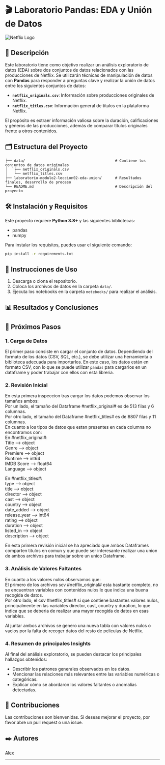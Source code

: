 # 🎬 Laboratorio Pandas: EDA y Unión de Datos

![Netflix Logo](https://upload.wikimedia.org/wikipedia/commons/thumb/0/08/Netflix_2015_logo.svg/1198px-Netflix_2015_logo.svg.png)

## 📖 Descripción

Este laboratorio tiene como objetivo realizar un análisis exploratorio de datos (EDA) sobre dos conjuntos de datos relacionados con las producciones de Netflix. Se utilizarán técnicas de manipulación de datos con **Pandas** para responder a preguntas clave y realizar la unión de datos entre los siguientes conjuntos de datos:

- **`netflix_originals.csv`**: Información sobre producciones originales de Netflix.
- **`netflix_titles.csv`**: Información general de títulos en la plataforma Netflix.

El propósito es extraer información valiosa sobre la duración, calificaciones y géneros de las producciones, además de comparar títulos originales frente a otros contenidos.

## 🗂️ Estructura del Proyecto

```
├── data/                                         # Contiene los conjuntos de datos originales
│   ├── netflix_originals.csv
│   └── netflix_titles.csv
├── laboratorio-modulo2-leccion02-eda-union/      # Resultados finales, desarrollo de proceso
└── README.md                                     # Descripción del proyecto
```

## 🛠️ Instalación y Requisitos

Este proyecto requiere **Python 3.8+** y las siguientes bibliotecas:

- pandas
- numpy

Para instalar los requisitos, puedes usar el siguiente comando:

```bash
pip install -r requirements.txt
```

## 🚀 Instrucciones de Uso

1. Descarga o clona el repositorio.
2. Coloca los archivos de datos en la carpeta `data/`.
3. Ejecuta los notebooks en la carpeta `notebooks/` para realizar el análisis.

## 📊 Resultados y Conclusiones



## 🔄 Próximos Pasos

### 1. Carga de Datos

El primer paso consiste en cargar el conjunto de datos. Dependiendo del formato de los datos (CSV, SQL, etc.), se debe utilizar una herramienta o biblioteca adecuada para importarlos. En este caso, los datos están en formato CSV, con lo que se puede utilizar `pandas` para cargarlos en un dataframe y poder trabajar con ellos con esta libreria.

### 2. Revisión Inicial

En esta primera inspeccion tras cargar los datos podemos observar los tamaños ambos:<br>
Por un lado, el tamaño del Dataframe #netflix_original# es de 513 filas y 6 columnas.<br>
Por otro lado, el tamaño del Dataframe #netflix_titles# es de 8807 filas y 11 columnas.<br>
En cuanto a los tipos de datos que estan presentes en cada columna no encontramos con:<br>
En #netflix_original#:<br>
Title    -->      object<br>
Genre     -->     object<br>
Premiere   -->    object<br>
Runtime    -->     int64<br>
IMDB Score -->   float64<br>
Language  -->     object<br>

En #netflix_titles#:<br>
type      -->      object<br>
title      -->     object<br>
director  -->      object<br>
cast        -->    object<br>
country        --> object<br>
date_added     --> object<br>
release_year -->    int64<br>
rating       -->   object<br>
duration   -->     object<br>
listed_in     -->  object<br>
description   -->  object<br>

En esta primera revisión inicial se ha apreciado que ambos Dataframes comparten titulos en comun y que puede ser interesante realizar una union de ambos archivos para trabajar sobre un unico Dataframe.

### 3. Análisis de Valores Faltantes

En cuanto a los valores nulos observamos que:<br>
El primero de los archivos scv #netflix_original# esta bastante completo, no se encuentran variables con contenidos nulos lo que indica una buena recogida de datos.<br>
Por otro lado, el csv #netflix_titles# si que contiene bastantes valores nulos, principalmente en las variables director, cast, country y duration, lo que indica que se deberia de realizar una mayor recogida de datos en esas variables.<br>

Al juntar ambos archivos se genero una nueva tabla con valores nulos o vacios por la falta de recoger datos del resto de peliculas de Netflix.

### 4. Resumen de principales Insights

Al final del análisis exploratorio, se pueden destacar los principales hallazgos obtenidos:
- Describir los patrones generales observados en los datos.
- Mencionar las relaciones más relevantes entre las variables numéricas o categóricas.
- Explicar cómo se abordaron los valores faltantes o anomalías detectadas.

## 🤝 Contribuciones

Las contribuciones son bienvenidas. Si deseas mejorar el proyecto, por favor abre un pull request o una issue.

## ✒️ Autores

[Alex](https://github.com/SrAlcast)

---
